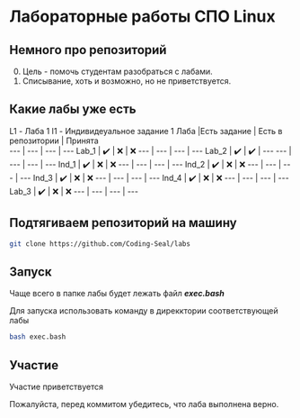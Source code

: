 # Лабораторные работы СПО Linux

## Немного про репозиторий
0) Цель - помочь студентам разобраться с лабами.
1) Списывание, хоть и возможно, но не приветствуется.


## Какие лабы уже есть 
L1 - Лаба 1
I1 - Индивидеуальное задание 1
Лаба |Есть задание | Есть в репозитории | Принята  
--- | --- | --- | --- 
Lab_1 | ✔️ | ❌ | ❌ 
--- | --- | --- | --- 
Lab_2 | ✔️ | ✔️ | --- 
--- | --- | --- | --- 
Ind_1 | ✔️ | ❌ | ❌ 
--- | --- | --- | --- 
Ind_2 | ✔️ | ❌ | ❌ 
--- | --- | --- | --- 
Ind_3 | ✔️ | ❌ | ❌ 
--- | --- | --- | --- 
Ind_4 | ✔️ | ❌ | ❌ 
--- | --- | --- | --- 
Lab_3 | ✔️ | ❌ | ❌ 
--- | --- | --- | --- 

## Подтягиваем репозиторий на машину

```bash
git clone https://github.com/Coding-Seal/labs
```
## Запуск
Чаще всего в папке лабы будет лежать файл ***exec.bash***

Для запуска использовать команду в дирекктории соответствующей лабы

```bash
bash exec.bash
```

## Участие
Участие приветствуется 

Пожалуйста, перед коммитом убедитесь, что лаба выполнена верно.
